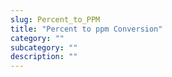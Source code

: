 ```yaml
---
slug: Percent_to_PPM
title: "Percent to ppm Conversion"
category: ""
subcategory: ""
description: ""
---
```


